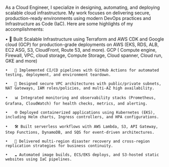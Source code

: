 As a Cloud Engineer, I specialize in designing, automating, and deploying scalable cloud infrastructure. My work focuses on delivering secure, production-ready environments using modern DevOps practices and Infrastructure as Code (IaC). Here are some highlights of my accomplishments:

•	🚀 Built Scalable Infrastructure using Terraform and AWS CDK and Google cloud (GCP) for production-grade deployments on AWS (EKS, RDS, ALB, EC2 ASG, S3, CloudFront, Route 53, and more). GCP ( Compute engine, Firewall, VPC, cloud storage, Compute Storage, Cloud spanner, Cloud run, GKE and more)

	•	🔁 Implemented CI/CD pipelines with GitHub Actions for automated testing, deployment, and environment teardown.
 
	•	🔐 Designed secure VPC architectures with public/private subnets, NAT Gateways, IAM roles/policies, and multi-AZ high availability.
 
	•	📊 Integrated monitoring and observability stacks (Prometheus, Grafana, CloudWatch) for health checks, metrics, and alerting.
 
	•	🌐 Deployed containerized applications using Kubernetes (EKS), including Helm charts, Ingress controllers, and HPA configurations.
 
	•	🛠️ Built serverless workflows with AWS Lambda, S3, API Gateway, Step Functions, DynamoDB, and SQS for event-driven architectures.
 
	•	🔁 Delivered multi-region disaster recovery and cross-region replication strategies for business continuity.
 
	•	☁️ Automated image builds, ECS/EKS deploys, and S3-hosted static websites using IaC pipelines.
